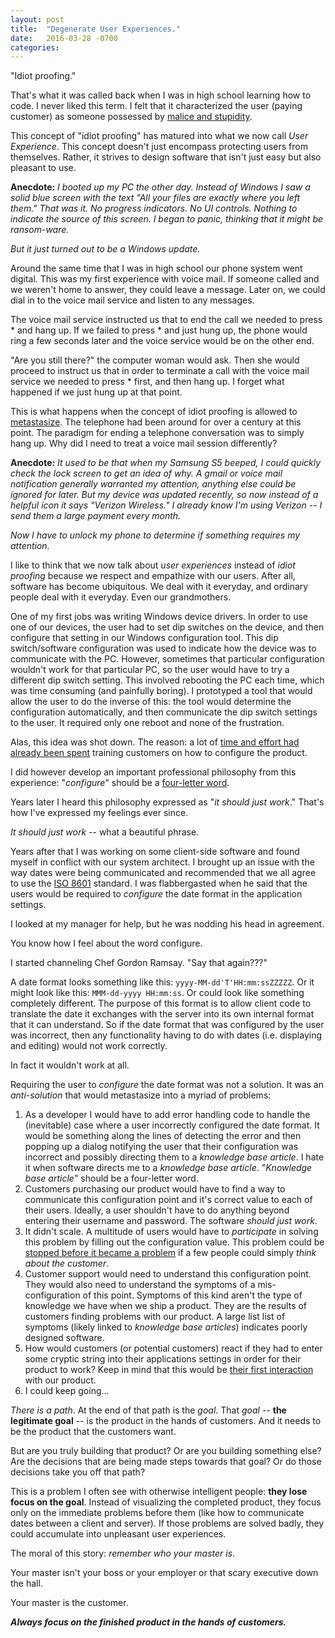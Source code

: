 ```yaml
---
layout: post
title:  "Degenerate User Experiences."
date:   2016-03-28 -0700
categories:
---
```


"Idiot proofing."

That's what it was called back when I was in high school learning how to code. I never liked this term. I felt that it characterized the user (paying customer) as someone possessed by [malice and stupidity](https://en.wikipedia.org/wiki/Hanlon%27s_razor).

This concept of "idiot proofing" has matured into what we now call *User Experience*. This concept doesn't just encompass protecting users from themselves. Rather, it strives to design software that isn't just easy but also pleasant to use.

                                        

**Anecdote:** *I booted up my PC the other day. Instead of Windows I saw a solid blue screen with the text "All your files are exactly where you left them." That was it. No progress indicators. No UI controls. Nothing to indicate the source of this screen. I began to panic, thinking that it might be ransom-ware.*

*But it just turned out to be a Windows update.*

                                        

Around the same time that I was in high school our phone system went digital. This was my first experience with voice mail. If someone called and we weren't home to answer, they could leave a message. Later on, we could dial in to the voice mail service and listen to any messages.

The voice mail service instructed us that to end the call we needed to press * and hang up. If we failed to press * and just hung up, the phone would ring a few seconds later and the voice service would be on the other end.

"Are you still there?" the computer woman would ask. Then she would proceed to instruct us that in order to terminate a call with the voice mail service we needed to press * first, and then hang up. I forget what happened if we just hung up at that point.

This is what happens when the concept of idiot proofing is allowed to [metastasize](https://en.wiktionary.org/wiki/metastasize). The telephone had been around for over a century at this point. The paradigm for ending a telephone conversation was to simply hang up. Why did I need to treat a voice mail session differently?

                                        

**Anecdote:** *It used to be that when my Samsung S5 beeped, I could quickly check the lock screen to get an idea of why. A gmail or voice mail notification generally warranted my attention, anything else could be ignored for later. But my device was updated recently, so now instead of a helpful icon it says "Verizon Wireless." I already know I'm using Verizon -- I send them a large payment every month.*

*Now I have to unlock my phone to determine if something requires my attention.*

                                        

I like to think that we now talk about *user experiences* instead of *idiot proofing* because we respect and empathize with our users. After all, software has become ubiquitous. We deal with it everyday, and ordinary people deal with it everyday. Even our grandmothers.

One of my first jobs was writing Windows device drivers. In order to use one of our devices, the user had to set dip switches on the device, and then configure that setting in our Windows configuration tool. This dip switch/software configuration was used to indicate how the device was to communicate with the PC. However, sometimes that particular configuration wouldn't work for that particular PC, so the user would have to try a different dip switch setting. This involved rebooting the PC each time, which was time consuming (and painfully boring). I prototyped a tool that would allow the user to do the inverse of this: the tool would determine the configuration automatically, and then communicate the dip switch settings to the user. It required only one reboot and none of the frustration.

Alas, this idea was shot down. The reason: a lot of [time and effort had already been spent](https://en.wikipedia.org/wiki/Sunk_costs#Loss_aversion_and_the_sunk_cost_fallacy) training customers on how to configure the product.

I did however develop an important professional philosophy from this experience: "*configure*" should be a [four-letter word](https://en.wiktionary.org/wiki/four-letter_word).

Years later I heard this philosophy expressed as "*it should just work*." That's how I've expressed my feelings ever since.

*It should just work* -- what a beautiful phrase.

Years after that I was working on some client-side software and found myself in conflict with our system architect. I brought up an issue with the way dates were being communicated and recommended that we all agree to use the [ISO 8601](https://en.wikipedia.org/wiki/ISO_8601) standard. I was flabbergasted when he said that the users would be required to *configure* the date format in the application settings.

I looked at my manager for help, but he was nodding his head in agreement.

You know how I feel about the word configure.

I started channeling Chef Gordon Ramsay.  "Say that again???"

A date format looks something like this: `yyyy-MM-dd'T'HH:mm:ssZZZZZ`. Or it might look like this: `MMM-dd-yyyy HH:mm:ss`. Or could look like something completely different. The purpose of this format is to allow client code to translate the date it exchanges with the server into its own internal format that it can understand. So if the date format that was configured by the user was incorrect, then any functionality having to do with dates (i.e. displaying and editing) would not work correctly.

In fact it wouldn't work at all.

Requiring the user to *configure* the date format was not a solution. It was an *anti-solution* that would metastasize into a myriad of problems:

1. As a developer I would have to add error handling code to handle the (inevitable) case where a user incorrectly configured the date format. It would be something along the lines of detecting the error and then popping up a dialog notifying the user that their configuration was incorrect and possibly directing them to a *knowledge base article*. I hate it when software directs me to a *knowledge base article*. "*Knowledge base article*" should be a four-letter word.
1. Customers purchasing our product would have to find a way to communicate this configuration point and it's correct value to each of their users. Ideally, a user shouldn't have to do anything beyond entering their username and password. The software *should just work*.
1. It didn't scale. A multitude of users would have to *participate* in solving this problem by filling out the configuration value. This problem could be [stopped before it became a problem](https://en.wiktionary.org/wiki/nip_in_the_bud) if a few people could simply *think about the customer*.
1. Customer support would need to understand this configuration point. They would also need to understand the symptoms of a mis-configuration of this point. Symptoms of this kind aren't the type of knowledge we have when we ship a product. They are the results of customers finding problems with our product. A large list list of symptoms (likely linked to *knowledge base articles*) indicates poorly designed software.
1. How would customers (or potential customers) react if they had to enter some cryptic string into their applications settings in order for their product to work? Keep in mind that this would be [their first interaction](https://en.wikipedia.org/wiki/First_impression_(psychology)) with our product.
1. I could keep going...



*There is a path*. At the end of that path is the *goal*. That *goal* -- **the legitimate goal** -- is the product in the hands of customers. And it needs to be the product that the customers want.

But are you truly building that product? Or are you building something else? Are the decisions that are being made steps towards that goal? Or do those decisions take you off that path?

This is a problem I often see with otherwise intelligent people: **they lose focus on the goal**. Instead of visualizing the completed product, they focus only on the immediate problems before them (like how to communicate dates between a client and server). If those problems are solved badly, they could accumulate into unpleasant user experiences.

The moral of this story: *remember who your master is*.

Your master isn't your boss or your employer or that scary executive down the hall.

Your master is the customer.

***Always focus on the finished product in the hands of customers.***